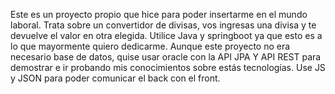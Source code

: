 Este es un proyecto propio que hice para poder insertarme en el mundo laboral. 
Trata sobre un convertidor de divisas, vos ingresas una divisa y te devuelve el valor en otra elegida. Utilice Java y springboot ya que esto es a lo que mayormente quiero dedicarme. Aunque este proyecto no era necesario base de datos, quise usar oracle con la API JPA Y API REST para
demostrar e ir probando mis conocimientos sobre estás tecnologías. Use JS y JSON para poder comunicar el back con el front.
